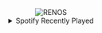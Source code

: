 <div align="center">
<picture>
    <source media="(prefers-color-scheme: dark)" srcset="https://i.ibb.co/PZDBQ6mz/output-gif.gif">
    <source media="(prefers-color-scheme: light)" srcset="https://i.ibb.co/PZDBQ6mz/output-gif.gif">
    <img alt="RENOS" src="https://i.ibb.co/PZDBQ6mz/output-gif.gif">
</picture>
<details>
<summary>Spotify Recently Played</summary>
<img src="https://spotify-recently-played-readme.vercel.app/api?user=31d6d6zerc5ct6kck32na2ozsqf4&unique=1&width=400" alt="Spotify" />
</details>
</div>

<!-- Image deletion URL: https://ibb.co/5WKqFRMx/1da7257cb23bbcf49a8543407f526275 -->
